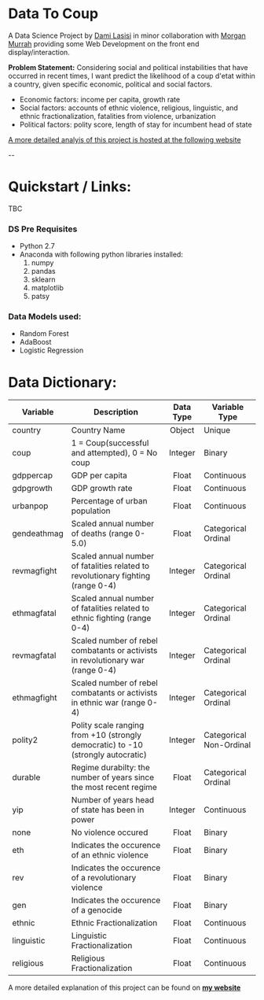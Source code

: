# Data To Coup


A Data Science Project by [Dami Lasisi](http://lolalasisi.wixsite.com/mysite) in minor collaboration with [Morgan Murrah](https://www.github.com/airbr) providing some Web Development on the front end display/interaction.

 <b>Problem Statement:</b> Considering social and political instabilities that have occurred in recent times, I want predict the likelihood of a coup d'etat within a country, given specific economic, political and social factors.

- Economic factors: income per capita, growth rate
- Social factors: accounts of ethnic violence, religious, linguistic, and ethnic fractionalization, fatalities from 
  violence, urbanization
- Political factors: polity score, length of stay for incumbent head of state

[A more detailed analyis of this project is hosted at the following website](http://lolalasisi.wixsite.com/mysite/data-to-coup)

--

# Quickstart / Links:

TBC


### DS Pre Requisites

* Python 2.7 
* Anaconda with following python libraries installed:
	1. numpy
	2. pandas
	3. sklearn
	4. matplotlib
	5. patsy


### Data Models used:
- Random Forest
- AdaBoost
- Logistic Regression

<!--<b>Problem Statement:</b> Considering social and political instabilities that have occurred in recent times, I want predict the likelihood of a coup d'etat within a country, given specific economic, political and social factors.

- Economic factors: income per capita, growth rate
- Social factors: accounts of ethnic violence, religious, linguistic, and ethnic fractionalization, fatalities from 
  violence, urbanization
- Political factors: polity score, length of stay for incumbent head of state
-->

# Data Dictionary:

| Variable | Description | Data Type | Variable Type |
| --- | --- | :---: | --- |
| country | Country Name | Object | Unique |
| coup | 1 = Coup(successful and attempted), 0 = No coup | Integer | Binary |
| gdppercap | GDP per capita | Float | Continuous |
| gdpgrowth | GDP growth rate | Float | Continuous |
| urbanpop | Percentage of urban population | Float | Continuous |
| gendeathmag |Scaled annual number of deaths (range 0-5.0) | Float | Categorical Ordinal |
| revmagfight |Scaled annual number of fatalities related to revolutionary fighting (range 0-4) | Integer | Categorical Ordinal |
| ethmagfatal |Scaled annual number of fatalities related to ethnic fighting (range 0-4)|Integer | Categorical Ordinal |
| revmagfatal |Scaled number of rebel combatants or activists in revolutionary war (range 0-4) | Integer | Categorical Ordinal |
| ethmagfight |Scaled number of rebel combatants or activists in ethnic war (range 0-4) | Integer | Categorical Ordinal |
| polity2 |Polity scale ranging from +10 (strongly democratic) to -10 (strongly autocratic) | Integer | Categorical Non-Ordinal |
| durable |Regime durabilty: the number of years since the most recent regime | Float | Categorical Ordinal |
| yip | Number of years head of state has been in power | Integer | Continuous |
| none | No violence occured | Float | Binary |
| eth | Indicates the occurence of an ethnic violence | Float | Binary |
| rev | Indicates the occurence of a revolutionary violence | Float | Binary |
| gen | Indicates the occurence of a genocide | Float | Binary |
| ethnic | Ethnic Fractionalization | Float | Continuous |
| linguistic | Linguistic Fractionalization|  Float | Continuous |
| religious | Religious Fractionalization | Float | Continuous |


A more detailed explanation of this project can be found on **[my website](http://lolalasisi.wixsite.com/mysite/data-to-coup)**

